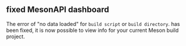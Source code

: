 ## fixed MesonAPI dashboard

The error of "no data loaded" for `build script` or `build directory`. has been fixed,
it is now possible to view info for your current Meson build project.